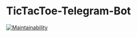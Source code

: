 # TicTacToe-Telegram-Bot

[![Maintainability](https://api.codeclimate.com/v1/badges/7a54b86624111e51ffbc/maintainability)](https://codeclimate.com/github/IDilettant/TicTacToe-Telegram-Bot/maintainability)